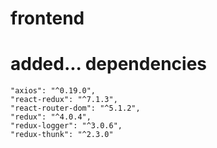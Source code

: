 # frontend

# added... dependencies
    "axios": "^0.19.0",
    "react-redux": "^7.1.3",
    "react-router-dom": "^5.1.2",
    "redux": "^4.0.4",
    "redux-logger": "^3.0.6",
    "redux-thunk": "^2.3.0"
  
